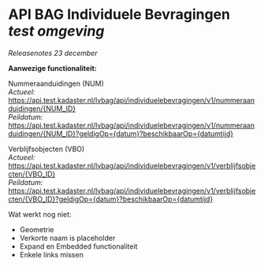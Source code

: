 # API BAG Individuele Bevragingen *test omgeving*  
  

*Releasenotes 23 december*

**Aanwezige functionaliteit:**  
  
Nummeraanduidingen (NUM)   
*Actueel:*  
https://api.test.kadaster.nl/lvbag/api/individuelebevragingen/v1/nummeraanduidingen/{NUM_ID}  
*Peildatum:*  
https://api.test.kadaster.nl/lvbag/api/individuelebevragingen/v1/nummeraanduidingen/{NUM_ID}?geldigOp={datum}?beschikbaarOp={datumtijd}  
  
Verblijfsobjecten (VBO)  
*Actueel:*  
https://api.test.kadaster.nl/lvbag/api/individuelebevragingen/v1/verblijfsobjecten/{VBO_ID}  
*Peildatum:*  
https://api.test.kadaster.nl/lvbag/api/individuelebevragingen/v1/verblijfsobjecten/{VBO_ID}?geldigOp={datum}?beschikbaarOp={datumtijd}  
  
Wat werkt nog niet:
-	Geometrie
-	Verkorte naam is placeholder
-	Expand en Embedded functionaliteit
-	Enkele links missen
